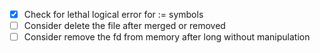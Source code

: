 - [x] Check for lethal logical error for := symbols
- [ ] Consider delete the file after merged or removed
- [ ] Consider remove the fd from memory after long without manipulation
